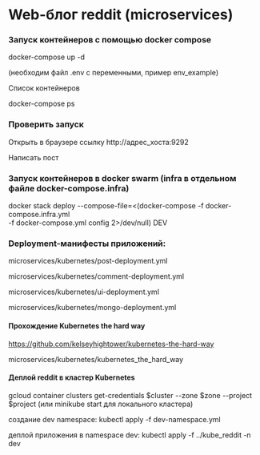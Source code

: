 # Web-блог reddit (microservices)

### Запуск контейнеров с помощью docker compose

docker-compose up -d

(необходим файл .env с переменными, пример env_example)

Список контейнеров

docker-compose ps

### Проверить запуск

Открыть в браузере ссылку http://адрес_хоста:9292

Написать пост


### Запуск контейнеров в docker swarm (infra в отдельном файле docker-compose.infra)
docker stack deploy --compose-file=<(docker-compose -f docker-compose.infra.yml \
 -f docker-compose.yml config 2>/dev/null)  DEV


### Deployment-манифесты приложений:

microservices/kubernetes/post-deployment.yml

microservices/kubernetes/comment-deployment.yml

microservices/kubernetes/ui-deployment.yml

microservices/kubernetes/mongo-deployment.yml


#### Прохождение Kubernetes the hard way 

https://github.com/kelseyhightower/kubernetes-the-hard-way

microservices/kubernetes/kubernetes_the_hard_way


#### Деплой reddit в кластер Kubernetes

gcloud container clusters get-credentials $cluster --zone $zone --project $project 
(или minikube start для локального кластера)

cоздание dev namespace:
kubectl apply -f dev-namespace.yml

деплой приложения в namespace dev:
kubectl apply -f ../kube_reddit -n dev




